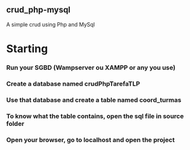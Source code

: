 ## crud_php-mysql

A simple crud using Php and MySql

# Starting

### Run your SGBD (Wampserver ou XAMPP or any you use)

### Create a database named crudPhpTarefaTLP

### Use that database and create a table named coord_turmas

### To know what the table contains, open the sql file in source folder

### Open your browser, go to localhost and open the project
